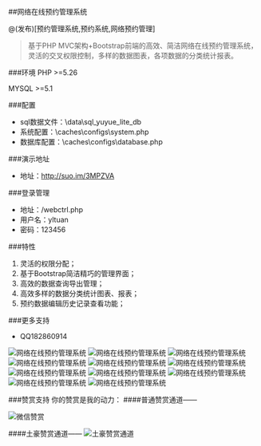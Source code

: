 ##网络在线预约管理系统

@(发布)[预约管理系统,预约系统,网络预约管理]
>基于PHP MVC架构+Bootstrap前端的高效、简洁网络在线预约管理系统，灵活的交叉权限控制，多样的数据图表，各项数据的分类统计报表。

###环境
PHP >=5.26

MYSQL >=5.1

###配置

- sql数据文件：\data\sql_yuyue_lite_db
- 系统配置：\caches\configs\system.php
- 数据库配置：\caches\configs\database.php

###演示地址
- 地址：http://suo.im/3MPZVA

###登录管理

- 地址：/webctrl.php
- 用户名：yltuan
- 密码：123456

###特性
1. 灵活的权限分配；
2. 基于Bootstrap简洁精巧的管理界面；
4. 高效的数据查询导出管理；
3. 高效多样的数据分类统计图表、报表；
5. 预约数据编辑历史记录查看功能；

###更多支持
- QQ182860914

![网络在线预约管理系统](http://git.oschina.net/uploads/images/2016/0514/121052_fc9651b8_84445.jpeg "网络在线预约管理系统")
![网络在线预约管理系统](http://git.oschina.net/uploads/images/2016/0514/121115_155ca39f_84445.jpeg "网络在线预约管理系统")
![网络在线预约管理系统](http://git.oschina.net/uploads/images/2016/0514/121126_5ca91015_84445.jpeg "网络在线预约管理系统")
![网络在线预约管理系统](http://git.oschina.net/uploads/images/2016/0514/121136_52056398_84445.jpeg "网络在线预约管理系统")
![网络在线预约管理系统](http://git.oschina.net/uploads/images/2016/0514/121144_a2b7b238_84445.jpeg "网络在线预约管理系统")
![网络在线预约管理系统](http://git.oschina.net/uploads/images/2016/0514/121152_0c4ffd00_84445.jpeg "网络在线预约管理系统")
![网络在线预约管理系统](http://git.oschina.net/uploads/images/2016/0514/121214_53b3d95f_84445.jpeg "网络在线预约管理系统")
![网络在线预约管理系统](http://git.oschina.net/uploads/images/2016/0514/121223_72b8bd8a_84445.jpeg "网络在线预约管理系统")
![网络在线预约管理系统](http://git.oschina.net/uploads/images/2016/0514/121230_9c15ed95_84445.jpeg "网络在线预约管理系统")
![网络在线预约管理系统](http://git.oschina.net/uploads/images/2016/0514/121238_6b8806ce_84445.jpeg "网络在线预约管理系统")
![网络在线预约管理系统](http://git.oschina.net/uploads/images/2016/0514/121245_d42399ca_84445.jpeg "网络在线预约管理系统")

###赞赏支持
你的赞赏是我的动力：
####普通赞赏通道——

![微信赞赏](http://git.oschina.net/uploads/images/2016/0514/121324_a21f73bd_84445.jpeg "普通赞赏通道")

####土豪赞赏通道——
![土豪赞赏通道](http://git.oschina.net/uploads/images/2016/0514/121408_7412cdf9_84445.jpeg "土豪赞赏通道")